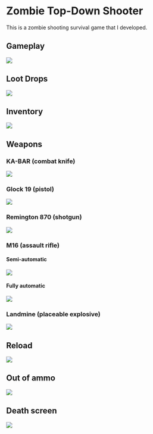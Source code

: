# Zombie Top-Down Shooter
This is a zombie shooting survival game that I developed.

## Gameplay
![](images/gameplay.png)

## Loot Drops
![](images/loot.png)

## Inventory
![](images/inventory.png)

## Weapons
### KA-BAR (combat knife)
![](images/kabar.png)

### Glock 19 (pistol)
![](images/glock.png)

### Remington 870 (shotgun)
![](images/remington.png)

### M16 (assault rifle)
#### Semi-automatic
![](images/m16-semi.png)

#### Fully automatic
![](images/m16-full.png)

### Landmine (placeable explosive)
![](images/landmine.png)

## Reload
![](images/reload.png)

## Out of ammo
![](images/noammo.png)

## Death screen
![](images/death.png)
